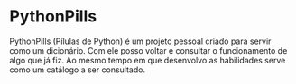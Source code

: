 # PythonPills

PythonPills (Pílulas de Python) é um projeto pessoal criado para servir como um dicionário. Com ele posso voltar e consultar o funcionamento de algo que já fiz. Ao mesmo tempo em que desenvolvo as habilidades serve como um catálogo a ser consultado.




